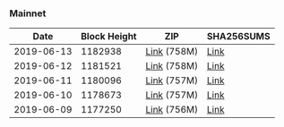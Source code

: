 ### Mainnet

|    Date    | Block Height | ZIP | SHA256SUMS |
| ---------- | ------------ | --- | ---------- |
| 2019-06-13 | 1182938 | [Link](https://s3-ap-southeast-2.amazonaws.com/ion-bootstrap/mainnet/2019-06-13/bootstrap.dat.zip) (758M) | [Link](https://s3-ap-southeast-2.amazonaws.com/ion-bootstrap/mainnet/2019-06-13/SHA256SUMS) |
| 2019-06-12 | 1181521 | [Link](https://s3-ap-southeast-2.amazonaws.com/ion-bootstrap/mainnet/2019-06-12/bootstrap.dat.zip) (758M) | [Link](https://s3-ap-southeast-2.amazonaws.com/ion-bootstrap/mainnet/2019-06-12/SHA256SUMS) |
| 2019-06-11 | 1180096 | [Link](https://s3-ap-southeast-2.amazonaws.com/ion-bootstrap/mainnet/2019-06-11/bootstrap.dat.zip) (757M) | [Link](https://s3-ap-southeast-2.amazonaws.com/ion-bootstrap/mainnet/2019-06-11/SHA256SUMS) |
| 2019-06-10 | 1178673 | [Link](https://s3-ap-southeast-2.amazonaws.com/ion-bootstrap/mainnet/2019-06-10/bootstrap.dat.zip) (757M) | [Link](https://s3-ap-southeast-2.amazonaws.com/ion-bootstrap/mainnet/2019-06-10/SHA256SUMS) |
| 2019-06-09 | 1177250 | [Link](https://s3-ap-southeast-2.amazonaws.com/ion-bootstrap/mainnet/2019-06-09/bootstrap.dat.zip) (756M) | [Link](https://s3-ap-southeast-2.amazonaws.com/ion-bootstrap/mainnet/2019-06-09/SHA256SUMS) |
